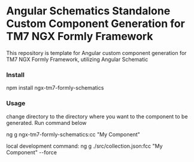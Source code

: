# Angular Schematics Standalone Custom Component Generation for TM7 NGX Formly Framework

This repository is template for Angular custom component generation for TM7 NGX Formly Framework, utilizing Angular Schematic

### Install

npm install ngx-tm7-formly-schematics


### Usage
change directory to the directory where you want to the component to be generated. Run command below

ng g ngx-tm7-formly-schematics:cc "My Component"

local development command: ng g ./src/collection.json:fcc "My Component" --force
